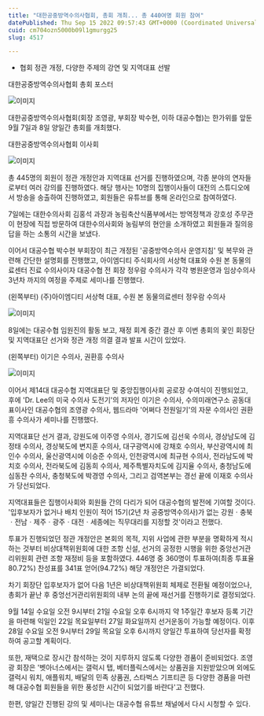 ```yaml
---
title: "대한공중방역수의사협회, 총회 개최... 총 440여명 회원 참여"
datePublished: Thu Sep 15 2022 09:57:43 GMT+0000 (Coordinated Universal Time)
cuid: cm704ozn5000b09l1gmurgg25
slug: 4517

---
```



- 협회 정관 개정, 다양한 주제의 강연 및 지역대표 선발

대한공중방역수의사협회 총회 포스터

![이미지](https://cdn.hashnode.com/res/hashnode/image/upload/v1739256962802/f5e84b06-e96d-474a-aa9f-8f759b316c5b.png)

대한공중방역수의사협회(회장 조영광, 부회장 박수현, 이하 대공수협)는 한가위를 앞둔 9월 7일과 8일 양일간 총회를 개최했다.

대한공중방역수의사협회 이사회

![이미지](https://cdn.hashnode.com/res/hashnode/image/upload/v1739256965395/71daabab-5c44-4c7b-bdea-5fada2241539.png)

총 445명의 회원이 정관 개정안과 지역대표 선거를 진행하였으며, 각종 분야의 연자들로부터 여러 강의를 진행하였다. 해당 행사는 10명의 집행이사들이 대전의 스튜디오에서 방송을 송출하여 진행하였고, 회원들은 유튜브를 통해 온라인으로 참여하였다.

7일에는 대한수의사회 김홍석 과장과 농림축산식품부에서는 방역정책과 강호성 주무관이 현장에 직접 방문하여 대한수의사회와 농림부의 현안을 소개하였고 회원들과 질의응답을 하는 소통의 시간을 보냈다.

이어서 대공수협 박수현 부회장이 최근 개정된 '공중방역수의사 운영지침' 및 복무와 관련해 간단한 설명회를 진행했고, 아이엠디티 주식회사의 서상혁 대표와 수원 본 동물의료센터 진료 수의사이자 대공수협 전 회장 정우람 수의사가 각각 병원운영과 임상수의사 3년차 까지의 여정을 주제로 세미나를 진행했다.

(왼쪽부터) (주)아이엠디티 서상혁 대표, 수원 본 동물의료센터 정우람 수의사

![이미지](https://cdn.hashnode.com/res/hashnode/image/upload/v1739256967543/ce25c308-5a86-4af9-9ca5-8d695a5dd2bc.png)

8일에는 대공수협 임원진의 활동 보고, 재정 회계 중간 결산 후 이번 총회의 꽃인 회장단 및 지역대표단 선거와 정관 개정 의결 결과 발표 시간이 있었다.

(왼쪽부터) 이기은 수의사, 권환흥 수의사

![이미지](https://cdn.hashnode.com/res/hashnode/image/upload/v1739256969429/4b168ce7-48bd-4507-a860-f80fc9c63e14.png)

이어서 제14대 대공수협 지역대표단 및 중앙집행이사회 공로장 수여식이 진행되었고, 후에 'Dr. Lee의 미국 수의사 도전기'의 저자인 이기은 수의사, 수의미래연구소 공동대표이사인 대공수협의 조영광 수의사, 웹드라마 '어쩌다 전원일기'의 자문 수의사인 권환흥 수의사가 세미나를 진행했다.

지역대표단 선거 결과, 강원도에 이주영 수의사, 경기도에 김선욱 수의사, 경상남도에 김정태 수의사, 경상북도에 변지훈 수의사, 대구광역시에 강채호 수의사, 부산광역시에 최인수 수의사, 울산광역시에 이승준 수의사, 인천광역시에 최규현 수의사, 전라남도에 박치호 수의사, 전라북도에 김동희 수의사, 제주특별자치도에 김지율 수의사, 충청남도에 심동찬 수의사, 충청북도에 박경영 수의사, 그리고 검역본부는 경선 끝에 이재호 수의사가 당선되었다.

지역대표들은 집행이사회와 회원들 간의 다리가 되어 대공수협의 발전에 기여할 것이다. '입후보자가 없거나 배치 인원이 적어 15기(2년 차 공중방역수의사)가 없는 강원ㆍ충북ㆍ전남ㆍ제주ㆍ광주ㆍ대전ㆍ세종에는 직무대리를 지정할 것'이라고 전했다.

투표가 진행되었던 정관 개정안은 본회의 목적, 지위 사업에 관한 부분을 명확하게 적시하는 것부터 비상대책위원회에 대한 조항 신설, 선거의 공정한 시행을 위한 중앙선거관리위원회 관련 조항 재정비 등을 포함하였다. 446명 중 360명이 투표하여(최종 투표율 80.72%) 찬성표를 341표 얻어(94.72%) 해당 개정안은 가결되었다.

차기 회장단 입후보자가 없어 다음 1년은 비상대책위원회 체제로 전환될 예정이었으나, 총회가 끝난 후 중엉선거관리위원회의 내부 논의 끝에 재선거를 진행하기로 결정되었다.

9월 14일 수요일 오전 9시부터 21일 수요일 오후 6시까지 약 1주일간 후보자 등록 기간을 마련해 익일인 22일 목요일부터 27일 화요일까지 선거운동이 가능할 예정이다. 이후 28일 수요일 오전 9시부터 29일 목요일 오후 6시까지 양일간 투표하여 당선자를 확정하여 공고할 계획이다.

또한, 재택으로 장시간 참석하는 것이 지루하지 않도록 다양한 경품이 준비되었다. 조영광 회장은 '벳아너스에서는 갤럭시 탭, 베터플릭스에서는 상품권을 지원받았으며 외에도 갤럭시 워치, 애플워치, 배달의 민족 상품권, 스타벅스 기프티콘 등 다양한 경품을 마련해 대공수협 회원들을 위한 풍성한 시간이 되었기를 바란다'고 전했다.

한편, 양일간 진행된 강의 및 세미나는 대공수협 유튜브 채널에서 다시 시청할 수 있다.